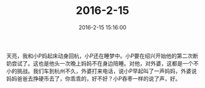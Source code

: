 ﻿---
title: "2016-2-15"
date: 2016-2-15 15:16:00
tags: 文字
categories: 爸爸
---
天亮，我和小P妈起床动身回杭，小P还在睡梦中。小P要在绍兴开始他的第二次断奶尝试了。这也是他头一次晚上妈妈不在身边陪睡。对他，对外婆，这都是一个不小的挑战。我们车到杭州不久，外婆打来电话，说小P早起叫了一声妈妈，外婆说妈妈爸爸去挣硬币去了，你乖乖的，好不好？小P吞枣一样的说了声，好。
